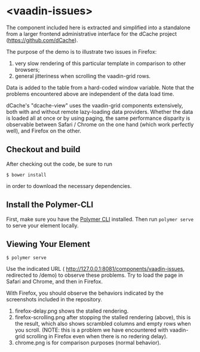 # \<vaadin-issues\>

The component included here is extracted and simplified into a standalone from
a larger frontend administrative interface for the dCache project
(https://github.com/dCache).

The purpose of the demo is to illustrate two issues in Firefox:

1.  very slow rendering of this particular template in comparison 
    to other browsers;
2.  general jitteriness when scrolling the vaadin-grid rows.

Data is added to the table from a hard-coded window variable.  Note
that the problems encountered above are independent of the data
load time.  

dCache's "dcache-view" uses the vaadin-grid components extensively, both
with and without remote lazy-loading data providers.  Whether
the data is loaded all at once or by using paging, the same performance
disparity is observable between Safari / Chrome on the one hand (which
work perfectly well), and Firefox on the other.

## Checkout and build

After checking out the code, be sure to run

```
$ bower install
```

in order to download the necessary dependencies.

## Install the Polymer-CLI

First, make sure you have the [Polymer CLI](https://www.npmjs.com/package/polymer-cli) installed. Then run `polymer serve` to serve your element locally.

## Viewing Your Element

```
$ polymer serve
```

Use the indicated URL ( http://127.0.0.1:8081/components/vaadin-issues, 
redirected to /demo) to observe these problems.   Try
to load the page in Safari and Chrome, and then in Firefox.

With Firefox, you should observe the behaviors indicated by the screenshots
included in the repository. 

1.  firefox-delay.png       shows the stalled rendering.
2.  firefox-scrolling.png   after stopping the stalled rendering (above),
                            this is the result, which also shows scrambled 
                            columns and empty rows when you scroll.
                            (NOTE:  this is a problem we have encountered with
                            vaadin-grid scrolling in Firefox even
                            when there is no redering delay).
3.  chrome.png              is for comparison purposes (normal behavior).

